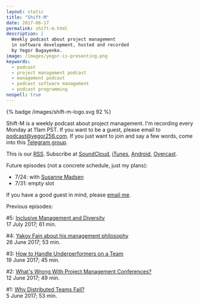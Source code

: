 ```yaml
---
layout: static
title: "Shift-M"
date: 2017-06-17
permalink: shift-m.html
description: |
  Weekly podcast about project management
  in software development, hosted and recorded
  by Yegor Bugayenko.
image: /images/yegor-is-presenting.png
keywords:
  - podcast
  - project management podcast
  - management podcast
  - podcast software management
  - podcast programming
nospell: true
---
```


{% badge /images/shift-m-logo.svg 92 %}

Shift-M is a weekly podcast about project management. I'm recording
every Monday at 11am PST. If you want to be a guest, please email to
[podcast@yegor256.com](mailto:podcast@yegor256.com). If you just
want to join and say a few words, come into this
[Telegram group](https://t.me/joinchat/AAAAAEJFMRzsRTRxM3ec6A).

This is our [RSS](http://feeds.soundcloud.com/users/soundcloud:users:92341909/sounds.rss).
Subscribe at
[SoundCloud](https://soundcloud.com/yegor256),
[iTunes](https://itunes.apple.com/us/podcast/yegor256-podcast/id1150826721),
[Android](http://subscribeonandroid.com/feeds.soundcloud.com/users/soundcloud:users:92341909/sounds.rss),
[Overcast](https://overcast.fm/itunes1150826721/yegor256-podcast).

Future episodes (not a concrete schedule, just my plans):

  <!-- * 7/10: with [Hugo Messer](http://www.hugomesser.com/) -->
  <!-- * 7/17: with [Ahmad Fahmy](http://www.ahmadfahmy.com/) (maybe?) -->
  * 7/24: with [Susanne Madsen](http://www.susannemadsen.com/)
  * 7/31: empty slot

If you have a good guest in mind, please [email me](mailto:podcast@yegor256.com).

Previous episodes:

&#35;5: [Inclusive Management and Diversity](/shift-m/2017/5.html)<br/>
17 July 2017; 61 min.

&#35;4: [Yakov Fain about his management philosophy](/podcast/2017/4.html)<br/>
26 June 2017; 53 min.

&#35;3: [How to Handle Underperformers on a Team](/podcast/2017/3.html)<br/>
19 June 2017; 45 min.

&#35;2: [What's Wrong With Project Management Conferences?](/podcast/2017/2.html)<br/>
12 June 2017; 49 min.

&#35;1: [Why Distributed Teams Fail?](/podcast/2017/1.html)<br/>
5 June 2017; 53 min.
